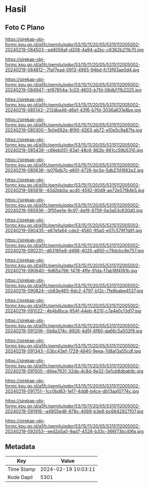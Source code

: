 # Hasil

## Foto C Plano

https://sirekap-obj-formc.kpu.go.id/a5fc/pemilu/pdpr/53/15/11/20/05/5315112005002-20240219-084503--ad4056af-d208-4a94-a2bc-c6362b211b70.jpg

https://sirekap-obj-formc.kpu.go.id/a5fc/pemilu/pdpr/53/15/11/20/05/5315112005002-20240219-084812--7faf7ead-0913-4965-94bd-fc13f63ae0d4.jpg

https://sirekap-obj-formc.kpu.go.id/a5fc/pemilu/pdpr/53/15/11/20/05/5315112005002-20240219-084947--bf87854a-1c03-4603-b7fd-08dbf7fb2325.jpg

https://sirekap-obj-formc.kpu.go.id/a5fc/pemilu/pdpr/53/15/11/20/05/5315112005002-20240219-085143--212dba48-d6ef-43f6-b7fd-3036a631e8be.jpg

https://sirekap-obj-formc.kpu.go.id/a5fc/pemilu/pdpr/53/15/11/20/05/5315112005002-20240219-085300--1b0e692e-8f90-4263-ab72-e10e5c9a87fa.jpg

https://sirekap-obj-formc.kpu.go.id/a5fc/pemilu/pdpr/53/15/11/20/05/5315112005002-20240219-085439--c66eb051-83a1-48c6-882b-981cc59b5310.jpg

https://sirekap-obj-formc.kpu.go.id/a5fc/pemilu/pdpr/53/15/11/20/05/5315112005002-20240219-085636--b076db7c-e60f-4726-bc0a-5db27d1662e2.jpg

https://sirekap-obj-formc.kpu.go.id/a5fc/pemilu/pdpr/53/15/11/20/05/5315112005002-20240219-085818--40d2bb0a-acd0-4592-90d9-ae72e57f84b5.jpg

https://sirekap-obj-formc.kpu.go.id/a5fc/pemilu/pdpr/53/15/11/20/05/5315112005002-20240219-085936--3f55ee1e-9c97-4ef9-8759-0e3a53c630d0.jpg

https://sirekap-obj-formc.kpu.go.id/a5fc/pemilu/pdpr/53/15/11/20/05/5315112005002-20240219-090435--e67efa64-cde2-4560-95a0-e07c579f7d91.jpg

https://sirekap-obj-formc.kpu.go.id/a5fc/pemilu/pdpr/53/15/11/20/05/5315112005002-20240219-090231--d63185e8-d496-4025-a850-c79dcbc8e757.jpg

https://sirekap-obj-formc.kpu.go.id/a5fc/pemilu/pdpr/53/15/11/20/05/5315112005002-20240219-090640--9d65a796-1478-4ffe-91da-f7ab18f4181b.jpg

https://sirekap-obj-formc.kpu.go.id/a5fc/pemilu/pdpr/53/15/11/20/05/5315112005002-20240219-090824--cb83e465-6dc2-4797-b12c-7fe8babe4537.jpg

https://sirekap-obj-formc.kpu.go.id/a5fc/pemilu/pdpr/53/15/11/20/05/5315112005002-20240219-091022--4b4b6bca-954f-44eb-8210-c7a4e0c13d17.jpg

https://sirekap-obj-formc.kpu.go.id/a5fc/pemilu/pdpr/53/15/11/20/05/5315112005002-20240219-091206--0b8a374c-8926-4d5f-8f80-da66c5a502f9.jpg

https://sirekap-obj-formc.kpu.go.id/a5fc/pemilu/pdpr/53/15/11/20/05/5315112005002-20240219-091343--03bc43ef-1729-4940-9eea-7d8af3a55cdf.jpg

https://sirekap-obj-formc.kpu.go.id/a5fc/pemilu/pdpr/53/15/11/20/05/5315112005002-20240219-091505--46ee7631-32da-4c8d-8e32-0e1cb8dbab9c.jpg

https://sirekap-obj-formc.kpu.go.id/a5fc/pemilu/pdpr/53/15/11/20/05/5315112005002-20240219-091751--1cc0bd83-1ef7-4dd8-b4ce-db13aa10774c.jpg

https://sirekap-obj-formc.kpu.go.id/a5fc/pemilu/pdpr/53/15/11/20/05/5315112005002-20240219-091916--a4905ed6-878c-4069-b3e8-bc6642927f07.jpg

https://sirekap-obj-formc.kpu.go.id/a5fc/pemilu/pdpr/53/15/11/20/05/5315112005002-20240219-092053--eed2a5a0-9ad7-4528-b33c-366f73bc49fa.jpg


## Metadata

| Key        | Value               |
| ---------- | ------------------- |
| Time Stamp | 2024-02-19 10:03:11 |
| Kode Dapil | 5301                |



